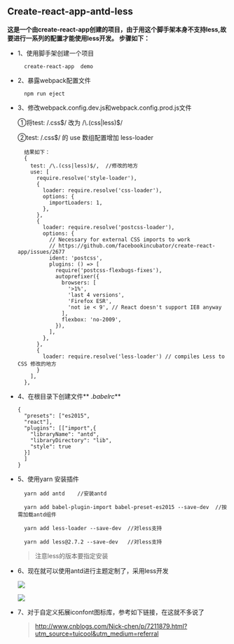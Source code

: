 
## Create-react-app-antd-less     

 
**这是一个由create-react-app创建的项目，由于用这个脚手架本身不支持less,故要进行一系列的配置才能使用less开发。
步骤如下：**

- 1、使用脚手架创建一个项目

		create-react-app  demo

- 2、暴露webpack配置文件

		npm run eject  

- 3、修改webpack.config.dev.js和webpack.config.prod.js文件

	①将test: /\.css$/ 改为 /\.(css|less)$/

	②test: /\.css$/ 的 use 数组配置增加 less-loader


		结果如下：
		{
		  test: /\.(css|less)$/,  //修改的地方
		  use: [
		    require.resolve('style-loader'),
		    {
		      loader: require.resolve('css-loader'),
		      options: {
		        importLoaders: 1,
		      },
		    },
		    {
		      loader: require.resolve('postcss-loader'),
		      options: {
		        // Necessary for external CSS imports to work
		        // https://github.com/facebookincubator/create-react-app/issues/2677
		        ident: 'postcss',
		        plugins: () => [
		          require('postcss-flexbugs-fixes'),
		          autoprefixer({
		            browsers: [
		              '>1%',
		              'last 4 versions',
		              'Firefox ESR',
		              'not ie < 9', // React doesn't support IE8 anyway
		            ],
		            flexbox: 'no-2009',
		          }),
		        ],
		      },
		    },
		    {
		      loader: require.resolve('less-loader') // compiles Less to CSS 修改的地方
		    }
		  ],
		},

- 	4、在根目录下创建文件** *.babelrc***
		
		{
		  "presets": ["es2015",
		  "react"],
		  "plugins": [["import",{
		    "libraryName": "antd",
		    "libraryDirectory": "lib",
		    "style": true
		  }]
		  ]
		}

- 5、使用yarn 安装插件

        yarn add antd    //安装antd

		yarn add babel-plugin-import babel-preset-es2015 --save-dev  //按需加载antd组件
		
		yarn add less-loader --save-dev  //对less支持
		
		yarn add less@2.7.2 --save-dev   //对less支持


	> 注意less的版本要指定安装

- 6、现在就可以使用antd进行主题定制了，采用less开发

	![](https://i.imgur.com/ldpzbcD.png)

	![](https://i.imgur.com/NvQiaN5.png)

- 7、对于自定义拓展iconfont图标库，参考如下链接，在这就不多说了

	> http://www.cnblogs.com/Nick-chen/p/7211879.html?utm_source=tuicool&utm_medium=referral


